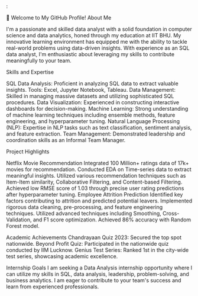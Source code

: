 :

👋 Welcome to My GitHub Profile!
About Me

I'm a passionate and skilled data analyst with a solid foundation in computer science and data analytics, honed through my education at IIT BHU. My innovative learning environment has equipped me with the ability to tackle real-world problems using data-driven insights. With experience as an SQL data analyst, I'm enthusiastic about leveraging my skills to contribute meaningfully to your team.



Skills and Expertise

SQL Data Analysis: Proficient in analyzing SQL data to extract valuable insights.
Tools: Excel, Jupyter Notebook, Tableau.
Data Management: Skilled in managing massive datasets and utilizing sophisticated SQL procedures.
Data Visualization: Experienced in constructing interactive dashboards for decision-making.
Machine Learning: Strong understanding of machine learning techniques including ensemble methods, feature engineering, and hyperparameter tuning.
Natural Language Processing (NLP): Expertise in NLP tasks such as text classification, sentiment analysis, and feature extraction.
Team Management: Demonstrated leadership and coordination skills as an Informal Team Manager.


Project Highlights

Netflix Movie Recommendation
Integrated 100 Million+ ratings data of 17k+ movies for recommendation.
Conducted EDA on Time-series data to extract meaningful insights.
Utilized various recommendation techniques such as Item-Item similarity, Collaborative Filtering, and Content-based Filtering.
Achieved low RMSE score of 1.03 through precise user rating predictions after hyperparameter tuning.
Employee Attrition Prediction
Identified key factors contributing to attrition and predicted potential leavers.
Implemented rigorous data cleaning, pre-processing, and feature engineering techniques.
Utilized advanced techniques including Smoothing, Cross-Validation, and F1 score optimization.
Achieved 86% accuracy with Random Forest model.


Academic Achievements
Chandrayaan Quiz 2023: Secured the top spot nationwide.
Beyond Profit Quiz: Participated in the nationwide quiz conducted by IIM Lucknow.
Genius Test Series: Ranked 1st in the city-wide test series, showcasing academic excellence.


Internship Goals
I am seeking a Data Analysis internship opportunity where I can utilize my skills in SQL, data analysis, leadership, problem-solving, and business analytics. I am eager to contribute to your team's success and learn from experienced professionals.

